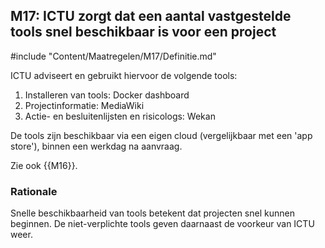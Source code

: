 ## M17: ICTU zorgt dat een aantal vastgestelde tools snel beschikbaar is voor een project

#include "Content/Maatregelen/M17/Definitie.md"

ICTU adviseert en gebruikt hiervoor de volgende tools:

1. Installeren van tools: Docker dashboard
2. Projectinformatie: MediaWiki
3. Actie- en besluitenlijsten en risicologs: Wekan

De tools zijn beschikbaar via een eigen cloud (vergelijkbaar met een 'app store'), binnen een werkdag na aanvraag.

Zie ook {{M16}}.

### Rationale

Snelle beschikbaarheid van tools betekent dat projecten snel kunnen beginnen. De niet-verplichte tools geven daarnaast de voorkeur van ICTU weer.
